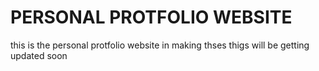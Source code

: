 # PERSONAL PROTFOLIO WEBSITE

this is the personal protfolio website in making thses thigs will be getting updated soon